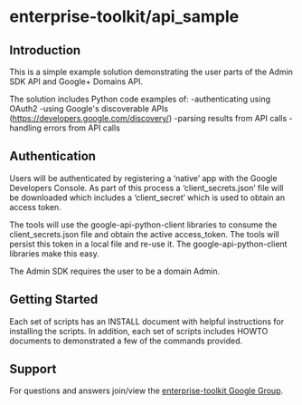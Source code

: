 # enterprise-toolkit/api_sample

## Introduction

This is a simple example solution demonstrating the user parts of the
Admin SDK API and Google+ Domains API.

The solution includes Python code examples of:
-authenticating using OAuth2
-using Google's discoverable APIs (https://developers.google.com/discovery/)
-parsing results from API calls
-handling errors from API calls

## Authentication

Users will be authenticated by registering a ‘native’ app with the Google
Developers Console.  As part of this process a ‘client_secrets.json’ file
will be downloaded which includes a ‘client_secret’ which is used to obtain
an access token.

The tools will use the google-api-python-client libraries to consume the
client_secrets.json file and obtain the active access_token.  The tools will
persist this token in a local file and re-use it.  The google-api-python-client libraries make this easy.

The Admin SDK requires the user to be a domain Admin.

## Getting Started

Each set of scripts has an INSTALL document with helpful instructions for
installing the scripts.  In addition, each set of scripts includes HOWTO
documents to demonstrated a few of the commands provided.

## Support

For questions and answers join/view the
[enterprise-toolkit Google Group](https://groups.google.com/forum/#!forum/opensource-enterprise-toolkit).
